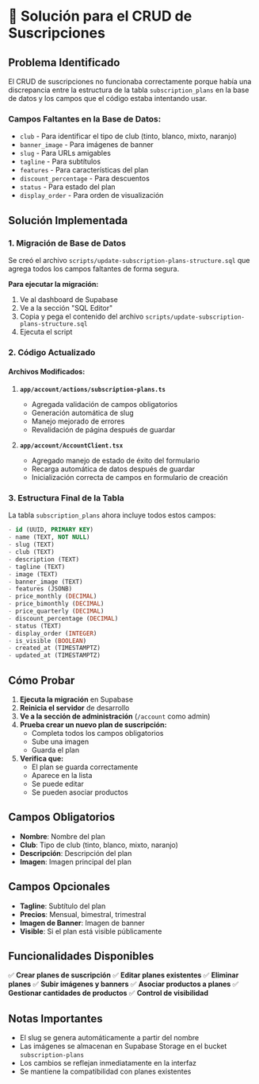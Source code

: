 # 🔧 Solución para el CRUD de Suscripciones

## Problema Identificado

El CRUD de suscripciones no funcionaba correctamente porque había una discrepancia entre la estructura de la tabla `subscription_plans` en la base de datos y los campos que el código estaba intentando usar.

### Campos Faltantes en la Base de Datos:
- `club` - Para identificar el tipo de club (tinto, blanco, mixto, naranjo)
- `banner_image` - Para imágenes de banner
- `slug` - Para URLs amigables
- `tagline` - Para subtítulos
- `features` - Para características del plan
- `discount_percentage` - Para descuentos
- `status` - Para estado del plan
- `display_order` - Para orden de visualización

## Solución Implementada

### 1. Migración de Base de Datos

Se creó el archivo `scripts/update-subscription-plans-structure.sql` que agrega todos los campos faltantes de forma segura.

**Para ejecutar la migración:**

1. Ve al dashboard de Supabase
2. Ve a la sección "SQL Editor"
3. Copia y pega el contenido del archivo `scripts/update-subscription-plans-structure.sql`
4. Ejecuta el script

### 2. Código Actualizado

#### Archivos Modificados:

1. **`app/account/actions/subscription-plans.ts`**
   - Agregada validación de campos obligatorios
   - Generación automática de slug
   - Manejo mejorado de errores
   - Revalidación de página después de guardar

2. **`app/account/AccountClient.tsx`**
   - Agregado manejo de estado de éxito del formulario
   - Recarga automática de datos después de guardar
   - Inicialización correcta de campos en formulario de creación

### 3. Estructura Final de la Tabla

La tabla `subscription_plans` ahora incluye todos estos campos:

```sql
- id (UUID, PRIMARY KEY)
- name (TEXT, NOT NULL)
- slug (TEXT)
- club (TEXT)
- description (TEXT)
- tagline (TEXT)
- image (TEXT)
- banner_image (TEXT)
- features (JSONB)
- price_monthly (DECIMAL)
- price_bimonthly (DECIMAL)
- price_quarterly (DECIMAL)
- discount_percentage (DECIMAL)
- status (TEXT)
- display_order (INTEGER)
- is_visible (BOOLEAN)
- created_at (TIMESTAMPTZ)
- updated_at (TIMESTAMPTZ)
```

## Cómo Probar

1. **Ejecuta la migración** en Supabase
2. **Reinicia el servidor** de desarrollo
3. **Ve a la sección de administración** (`/account` como admin)
4. **Prueba crear un nuevo plan de suscripción:**
   - Completa todos los campos obligatorios
   - Sube una imagen
   - Guarda el plan
5. **Verifica que:**
   - El plan se guarda correctamente
   - Aparece en la lista
   - Se puede editar
   - Se pueden asociar productos

## Campos Obligatorios

- **Nombre**: Nombre del plan
- **Club**: Tipo de club (tinto, blanco, mixto, naranjo)
- **Descripción**: Descripción del plan
- **Imagen**: Imagen principal del plan

## Campos Opcionales

- **Tagline**: Subtítulo del plan
- **Precios**: Mensual, bimestral, trimestral
- **Imagen de Banner**: Imagen de banner
- **Visible**: Si el plan está visible públicamente

## Funcionalidades Disponibles

✅ **Crear planes de suscripción**
✅ **Editar planes existentes**
✅ **Eliminar planes**
✅ **Subir imágenes y banners**
✅ **Asociar productos a planes**
✅ **Gestionar cantidades de productos**
✅ **Control de visibilidad**

## Notas Importantes

- El slug se genera automáticamente a partir del nombre
- Las imágenes se almacenan en Supabase Storage en el bucket `subscription-plans`
- Los cambios se reflejan inmediatamente en la interfaz
- Se mantiene la compatibilidad con planes existentes 